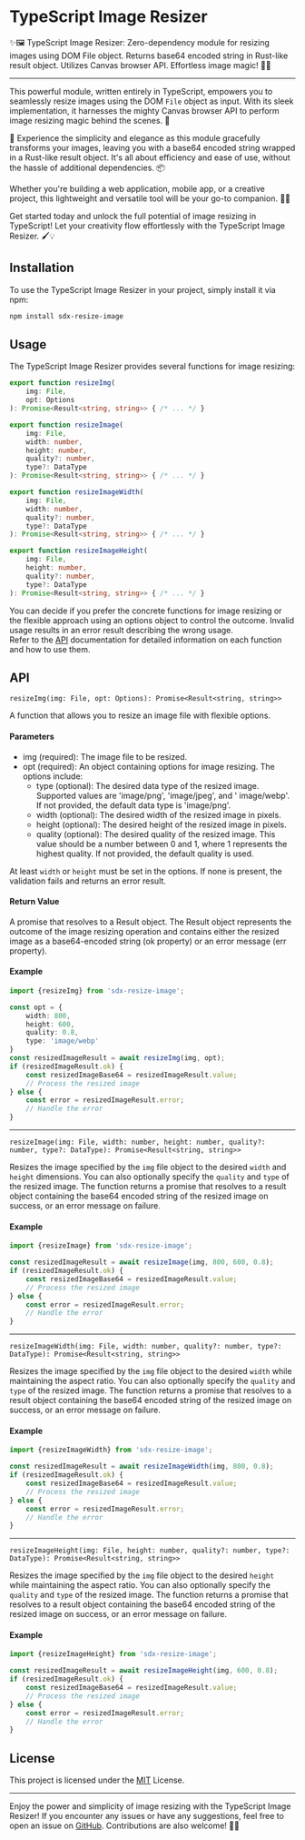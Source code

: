 # TypeScript Image Resizer

✨🖼️ TypeScript Image Resizer: Zero-dependency module for resizing images using DOM File object. Returns base64 encoded
string in Rust-like result object. Utilizes Canvas browser API. Effortless image magic! 🌟🎉

---

This powerful module, written entirely in TypeScript, empowers you to seamlessly resize images using the DOM `File`
object as input. With its sleek implementation, it harnesses the mighty Canvas browser API to perform image resizing
magic
behind the scenes. 🌟

🎁 Experience the simplicity and elegance as this module gracefully transforms your images, leaving you with a base64
encoded string wrapped in a Rust-like result object. It's all about efficiency and ease of use, without the hassle of
additional dependencies. 📦

Whether you're building a web application, mobile app, or a creative project, this lightweight and versatile tool will
be your go-to companion. 🎨💪

Get started today and unlock the full potential of image resizing in TypeScript! Let your creativity flow effortlessly
with the TypeScript Image Resizer. 🖌️💡

## Installation

To use the TypeScript Image Resizer in your project, simply install it via npm:

```bash
npm install sdx-resize-image
```

## Usage

The TypeScript Image Resizer provides several functions for image resizing:

```ts
export function resizeImg(
    img: File,
    opt: Options
): Promise<Result<string, string>> { /* ... */ }
```

```ts
export function resizeImage(
    img: File,
    width: number,
    height: number,
    quality?: number,
    type?: DataType
): Promise<Result<string, string>> { /* ... */ }
```

```ts
export function resizeImageWidth(
    img: File,
    width: number,
    quality?: number,
    type?: DataType
): Promise<Result<string, string>> { /* ... */ }
```

```ts
export function resizeImageHeight(
    img: File,
    height: number,
    quality?: number,
    type?: DataType
): Promise<Result<string, string>> { /* ... */ }
```

You can decide if you prefer the concrete functions for image resizing or the flexible approach using an options
object to control the outcome. Invalid usage results in an error result describing the wrong usage.  
Refer to the [API](https://github.com/AlcyZ/resize-image#api) documentation for detailed information on each function
and how to use them.

## API

`resizeImg(img: File, opt: Options): Promise<Result<string, string>>`

A function that allows you to resize an image file with flexible options.

#### Parameters

- img (required): The image file to be resized.
- opt (required): An object containing options for image resizing. The options include:
    - type (optional): The desired data type of the resized image. Supported values are 'image/png', 'image/jpeg', and '
      image/webp'. If not provided, the default data type is 'image/png'.
    - width (optional): The desired width of the resized image in pixels.
    - height (optional): The desired height of the resized image in pixels.
    - quality (optional): The desired quality of the resized image. This value should be a number between 0 and 1, where
      1 represents the highest quality. If not provided, the default quality is used.

At least `width` or `height` must be set in the options. If none is present, the validation fails and returns an error
result.

#### Return Value

A promise that resolves to a Result object. The Result object represents the outcome of the image resizing operation and
contains either the resized image as a base64-encoded string (ok property) or an error message (err property).

#### Example

```ts
import {resizeImg} from 'sdx-resize-image';

const opt = {
    width: 800,
    height: 600,
    quality: 0.8,
    type: 'image/webp'
}
const resizedImageResult = await resizeImg(img, opt);
if (resizedImageResult.ok) {
    const resizedImageBase64 = resizedImageResult.value;
    // Process the resized image
} else {
    const error = resizedImageResult.error;
    // Handle the error
}
```

---

`resizeImage(img: File, width: number, height: number, quality?: number, type?: DataType): Promise<Result<string, string>>`

Resizes the image specified by the `img` file object to the desired `width` and `height` dimensions. You can also
optionally specify the `quality` and `type` of the resized image. The function returns a promise that resolves to a
result object containing the base64 encoded string of the resized image on success, or an error message on failure.

#### Example

```ts
import {resizeImage} from 'sdx-resize-image';

const resizedImageResult = await resizeImage(img, 800, 600, 0.8);
if (resizedImageResult.ok) {
    const resizedImageBase64 = resizedImageResult.value;
    // Process the resized image
} else {
    const error = resizedImageResult.error;
    // Handle the error
}
```

---

`resizeImageWidth(img: File, width: number, quality?: number, type?: DataType): Promise<Result<string, string>>`

Resizes the image specified by the `img` file object to the desired `width` while maintaining the aspect ratio. You can
also optionally specify the `quality` and `type` of the resized image. The function returns a promise that resolves to a
result object containing the base64 encoded string of the resized image on success, or an error message on failure.

#### Example

```ts
import {resizeImageWidth} from 'sdx-resize-image';

const resizedImageResult = await resizeImageWidth(img, 800, 0.8);
if (resizedImageResult.ok) {
    const resizedImageBase64 = resizedImageResult.value;
    // Process the resized image
} else {
    const error = resizedImageResult.error;
    // Handle the error
}
```

---

`resizeImageHeight(img: File, height: number, quality?: number, type?: DataType): Promise<Result<string, string>>`

Resizes the image specified by the `img` file object to the desired `height` while maintaining the aspect ratio. You can
also optionally specify the `quality` and `type` of the resized image. The function returns a promise that resolves to a
result object containing the base64 encoded string of the resized image on success, or an error message on failure.

#### Example

```ts
import {resizeImageHeight} from 'sdx-resize-image';

const resizedImageResult = await resizeImageHeight(img, 600, 0.8);
if (resizedImageResult.ok) {
    const resizedImageBase64 = resizedImageResult.value;
    // Process the resized image
} else {
    const error = resizedImageResult.error;
    // Handle the error
}
```

## License

This project is licensed under the [MIT](https://github.com/AlcyZ/resize-image/blob/main/LICENSE) License.

----

Enjoy the power and simplicity of image resizing with the TypeScript Image Resizer! If you encounter any issues or have
any suggestions, feel free to open an issue on [GitHub](https://github.com/AlcyZ/resize-image/issues). Contributions are
also welcome! 🎉🤝
